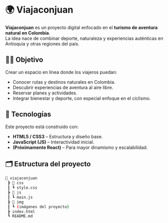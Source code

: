 # 🌍 Viajaconjuan  

**Viajaconjuan** es un proyecto digital enfocado en el **turismo de aventura natural en Colombia**.  
La idea nace de combinar deporte, naturaleza y experiencias auténticas en Antioquia y otras regiones del país.  

## 🚴‍♂️ Objetivo  
Crear un espacio en línea donde los viajeros puedan:  
- Conocer rutas y destinos naturales en Colombia.  
- Descubrir experiencias de aventura al aire libre.  
- Reservar planes y actividades.  
- Integrar bienestar y deporte, con especial enfoque en el ciclismo.  

## 🔧 Tecnologías  
Este proyecto está construido con:  
- **HTML5 / CSS3** – Estructura y diseño base.  
- **JavaScript (JS)** – Interactividad inicial.  
- **(Próximamente React)** – Para mayor dinamismo y escalabilidad.  

## 🗂️ Estructura del proyecto  
```bash
📂 viajaconjuan
 ┣ 📂 css
 ┃ ┗ style.css
 ┣ 📂 js
 ┃ ┗ main.js
 ┣ 📂 img
 ┃ ┗ (imágenes del proyecto)
 ┣ index.html
 ┗ README.md

